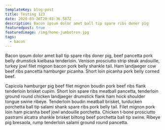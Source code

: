 ```yaml
---
templateKey: blog-post
title: Testing 123
date: 2020-03-28T20:03:36.587Z
description: Bacon ipsum dolor amet ball tip spare ribs doner pig
featuredpost: true
featuredimage: /img/home-jumbotron.jpg
tags:
  - bacon
---
```

Bacon ipsum dolor amet ball tip spare ribs doner pig, beef pancetta pork belly drumstick kielbasa tenderloin. Venison prosciutto strip steak andouille, turkey jowl filet mignon bacon pork belly shankle tail. Ham landjaeger cow beef ribs pancetta hamburger picanha. Short loin picanha pork belly corned beef.

Capicola hamburger pig beef filet mignon boudin pork beef ribs flank tenderloin brisket cupim. Short loin spare ribs meatball pancetta, tenderloin ground round chicken landjaeger drumstick flank ham hock shoulder tongue swine ribeye. Tenderloin boudin meatball brisket, turducken porchetta ball tip salami shank spare ribs pork belly tail. Filet mignon pork loin ham picanha beef jowl andouille porchetta. Chicken t-bone prosciutto pastrami alcatra shankle brisket biltong beef porchetta ball tip swine. Ribeye pig bresaola, rump tenderloin salami ground round pancetta.